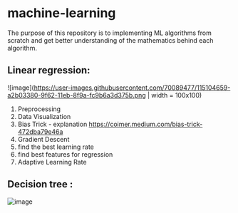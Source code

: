 # machine-learning

The purpose of this repository is to implementing ML algorithms from scratch and get better understanding of the mathematics behind each algorithm.

## Linear regression:
![image](https://user-images.githubusercontent.com/70089477/115104659-a2b03380-9f62-11eb-8f9a-fc9b6a3d375b.png | width = 100x100)

1)  Preprocessing
2)  Data Visualization
3)  Bias Trick - explanation https://coimer.medium.com/bias-trick-472dba79e46a
4)  Gradient Descent
5)  find the best learning rate
6)  find best features for regression
7)  Adaptive Learning Rate

## Decision tree :
![image](https://user-images.githubusercontent.com/70089477/115104644-91672700-9f62-11eb-8d3a-c8ca88b50ea5.png)

